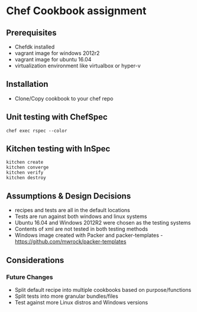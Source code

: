 # Chef Cookbook assignment
## Prerequisites
* Chefdk installed
* vagrant image for windows 2012r2
* vagrant image for ubuntu 16.04
* virtualization environment like virtualbox or hyper-v
## Installation
* Clone/Copy cookbook to your chef repo
## Unit testing with ChefSpec
```
chef exec rspec --color
```
## Kitchen testing with InSpec
```
kitchen create
kitchen converge
kitchen verify
kitchen destroy
```
## Assumptions & Design Decisions
* recipes and tests are all in the default locations
* Tests are run against both windows and linux systems
* Ubuntu 16.04 and Windows 2012R2 were chosen as the testing systems
* Contents of xml are not tested in both testing methods
* Windows image created with Packer and packer-templates - https://github.com/mwrock/packer-templates
## Considerations
### Future Changes
* Split default recipe into multiple cookbooks based on purpose/functions
* Split tests into more granular bundles/files
* Test against more Linux distros and Windows versions
